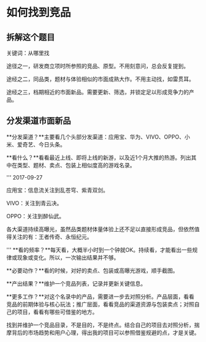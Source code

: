# 如何找到竞品

## 拆解这个题目

关键词：从哪里找

途径之一，研发商立项时所参照的竞品、原型。不用刻意问，总会反复提到。

途经之二，同品类，题材与体验相似的市面成熟大作。不用主动找，如雷贯耳。

途经之三，档期相近的市面新品。需要更新、筛选，并锁定足以形成竞争力的产品。

## 分发渠道市面新品

**分发渠道？**主要看几个头部分发渠道：应用宝、华为、VIVO、OPPO、小米、爱奇艺、今日头条。

**看什么？**看看最近上线、即将上线的新游，以及近1个月大推的热游。列出其中在类型、题材、卖点、包装上相似度高的游戏名录。

'''
2017-09-27

应用宝：信息流关注到乱苍穹、紫青双剑。

VIVO：关注到青云决。

OPPO：关注到醉仙武。

各大渠道持续高曝光，虽然品类题材体量体验上还不足以直接形成竞品，但依然值得关注的有：王者传奇、永恒纪元。

'''
**看的频率？**每天看，大概半小时到一个钟就OK。持续看，才能看出一些规律或现象或变化。所以，一次输出结果并不够。

**必要动作？**看的时候，对好的卖点、包装或高曝光游戏，顺手截图。

**产出结果？**维护一个竞品列表，记录并更新关键信息。

**更多工作？**对这个名录中的产品，需要进一步去对照分析。产品层面，看看竞品的前期体验与核心玩法；推广层面，看看竞品的渠道资源与包装卖点；对照自己的项目，看看有哪些可借鉴的地方。

找到并维护一个竞品目录，不是目的，不是终点。结合自己的项目去对照分析，揣摩背后的市场趋势和用户心理，得出我的项目可以参照借鉴规避的点，才是关键。

